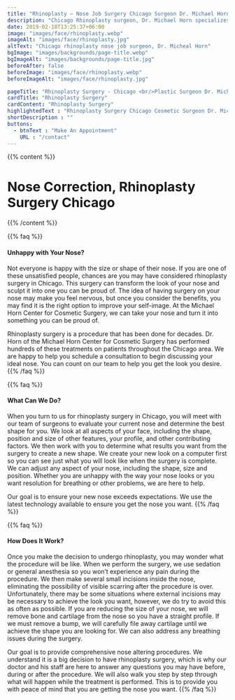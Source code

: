 ```yaml
---
title: "Rhinoplasty – Nose Job Surgery Chicago Surgeon Dr. Michael Horn"
description: "Chicago Rhinoplasty surgeon, Dr. Michael Horn specializes in Rhinoplasty, nose job surgery, thus delivering the most awe inspiring transformations possible."
date: 2019-02-18T13:25:37+06:00
image: "images/face/rhinoplasty.webp"
imageAlt: "images/face/rhinoplasty.jpg"
altText: "Chicago rhinoplasty nose job surgeon, Dr. Micheal Horn"
bgImage: "images/backgrounds/page-title.webp"
bgImageAlt: "images/backgrounds/page-title.jpg"
beforeAfter: false
beforeImage: "images/face/rhinoplasty.webp"
beforeImageAlt: "images/face/rhinoplasty.jpg"

pageTitle: "Rhinoplasty Surgery - Chicago <br/>Plastic Surgeon Dr. Michael Horn"
cardTitle: "Rhinoplasty Surgery"
cardContent: "Rhinoplasty Surgery"
highlightedText : "Rhinoplasty Surgery Chicago Cosmetic Surgeon Dr. Michael Horn "
shortDescription : ""
buttons:
  - btnText : "Make An Appointment"
    URL : "/contact"
---
```


{{% content %}}
<h1 style="font-size:30px;">Nose Correction, Rhinoplasty Surgery Chicago</h1>
{{% /content %}}

{{% faq %}}

#### Unhappy with Your Nose?
Not everyone is happy with the size or shape of their nose. If you are one of these unsatisfied people, chances are you may have considered rhinoplasty surgery in Chicago. This surgery can transform the look of your nose and sculpt it into one you can be proud of. The idea of having surgery on your nose may make you feel nervous, but once you consider the benefits, you may find it is the right option to improve your self-image. At the Michael Horn Center for Cosmetic Surgery, we can take your nose and turn it into something you can be proud of.

Rhinoplasty surgery is a procedure that has been done for decades. Dr. Horn of the Michael Horn Center for Cosmetic Surgery has performed hundreds of these treatments on patients throughout the Chicago area. We are happy to help you schedule a consultation to begin discussing your ideal nose. You can count on our team to help you get the look you desire.
{{% /faq %}}

{{% faq %}}

#### What Can We Do?

When you turn to us for rhinoplasty surgery in Chicago, you will meet with our team of surgeons to evaluate your current nose and determine the best shape for you. We look at all aspects of your face, including the shape, position and size of other features, your profile, and other contributing factors. We then work with you to determine what results you want from the surgery to create a new shape. We create your new look on a computer first so you can see just what you will look like when the surgery is complete. We can adjust any aspect of your nose, including the shape, size and position. Whether you are unhappy with the way your nose looks or you want resolution for breathing or other problems, we are here to help.

Our goal is to ensure your new nose exceeds expectations. We use the latest technology available to ensure you get the nose you want.
{{% /faq %}}

{{% faq %}}

#### How Does It Work?
Once you make the decision to undergo rhinoplasty, you may wonder what the procedure will be like. When we perform the surgery, we use sedation or general anesthesia so you won’t experience any pain during the procedure. We then make several small incisions inside the nose, eliminating the possibility of visible scarring after the procedure is over. Unfortunately, there may be some situations where external incisions may be necessary to achieve the look you want, however, we do try to avoid this as often as possible. If you are reducing the size of your nose, we will remove bone and cartilage from the nose so you have a straight profile. If we must remove a bump, we will carefully file away cartilage until we achieve the shape you are looking for. We can also address any breathing issues during the surgery.

Our goal is to provide comprehensive nose altering procedures. We understand it is a big decision to have rhinoplasty surgery, which is why our doctor and his staff are here to answer any questions you may have before, during or after the procedure. We will also walk you step by step through what will happen while the treatment is performed. This is to provide you with peace of mind that you are getting the nose you want.
{{% /faq %}}